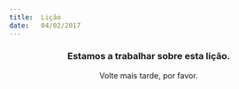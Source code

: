 ```yaml
---
title:  Lição
date:   04/02/2017
---
```


### <center>Estamos a trabalhar sobre esta lição.</center>
<center>Volte mais tarde, por favor.</center>